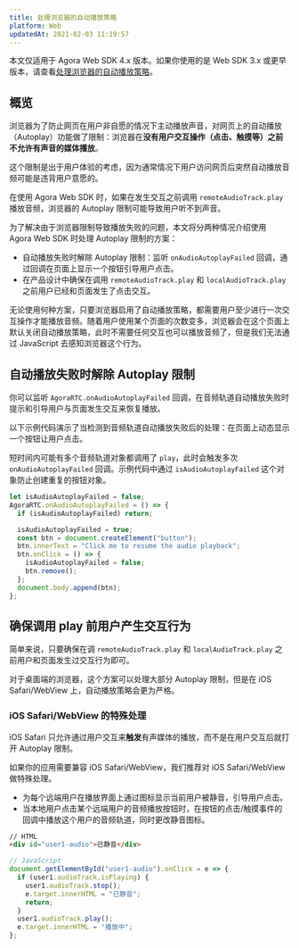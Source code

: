 ```yaml
---
title: 处理浏览器的自动播放策略
platform: Web
updatedAt: 2021-02-03 11:19:57
---
```


<div class="alert note">本文仅适用于 Agora Web SDK 4.x 版本。如果你使用的是 Web SDK 3.x 或更早版本，请查看<a href="./autoplay_policy_web?platform=Web">处理浏览器的自动播放策略</a>。</li></div>

## 概览

浏览器为了防止网页在用户非自愿的情况下主动播放声音，对网页上的自动播放（Autoplay）功能做了限制：浏览器在**没有用户交互操作（点击、触摸等）之前不允许有声音的媒体播放**。

这个限制是出于用户体验的考虑，因为通常情况下用户访问网页后突然自动播放音频可能是违背用户意愿的。

在使用 Agora Web SDK 时，如果在发生交互之前调用 `remoteAudioTrack.play` 播放音频，浏览器的 Autoplay 限制可能导致用户听不到声音。

为了解决由于浏览器限制导致播放失败的问题，本文将分两种情况介绍使用 Agora Web SDK 时处理 Autoplay 限制的方案：

- 自动播放失败时解除 Autoplay 限制：监听 `onAudioAutoplayFailed` 回调，通过回调在页面上显示一个按钮引导用户点击。
- 在产品设计中确保在调用 `remoteAudioTrack.play` 和 `localAudioTrack.play` 之前用户已经和页面发生了点击交互。

<div class="alert info">无论使用何种方案，只要浏览器启用了自动播放策略，都需要用户至少进行一次交互操作才能播放音频。随着用户使用某个页面的次数变多，浏览器会在这个页面上默认关闭自动播放策略，此时不需要任何交互也可以播放音频了，但是我们无法通过 JavaScript 去感知浏览器这个行为。</div>

## 自动播放失败时解除 Autoplay 限制

你可以监听 `AgoraRTC.onAudioAutoplayFailed` 回调，在音频轨道自动播放失败时提示和引导用户与页面发生交互来恢复播放。

以下示例代码演示了当检测到音频轨道自动播放失败后的处理：在页面上动态显示一个按钮让用户点击。

<div class="alert note">短时间内可能有多个音频轨道对象都调用了 <code>play</code>，此时会触发多次 <code>onAudioAutoplayFailed</code> 回调。示例代码中通过 <code>isAudioAutoplayFailed</code> 这个对象防止创建重复的按钮对象。</div>

```js
let isAudioAutoplayFailed = false;
AgoraRTC.onAudioAutoplayFailed = () => {
  if (isAudioAutoplayFailed) return;

  isAudioAutoplayFailed = true;
  const btn = document.createElement("button");
  btn.innerText = "Click me to resume the audio playback";
  btn.onClick = () => {
    isAudioAutoplayFailed = false;
    btn.remove();
  };
  document.body.append(btn);
};
```

## 确保调用 play 前用户产生交互行为

简单来说，只要确保在调 `remoteAudioTrack.play` 和 `localAudioTrack.play` 之前用户和页面发生过交互行为即可。

对于桌面端的浏览器，这个方案可以处理大部分 Autoplay 限制，但是在 iOS Safari/WebView 上，自动播放策略会更为严格。

### iOS Safari/WebView 的特殊处理

iOS Safari 只允许通过用户交互来**触发**有声媒体的播放，而不是在用户交互后就打开 Autoplay 限制。

如果你的应用需要兼容 iOS Safari/WebView，我们推荐对 iOS Safari/WebView 做特殊处理。

- 为每个远端用户在播放界面上通过图标显示当前用户被静音，引导用户点击。
- 当本地用户点击某个远端用户的音频播放按钮时，在按钮的点击/触摸事件的回调中播放这个用户的音频轨道，同时更改静音图标。

```html
// HTML
<div id="user1-audio">已静音</div>
```

```js
// JavaScript
document.getElementById("user1-audio").onClick = e => {
  if (user1.audioTrack.isPlaying) {
    user1.audioTrack.stop();
    e.target.innerHTML = "已静音";
    return;
  }
  user1.audioTrack.play();
  e.target.innerHTML = "播放中";
};
```
